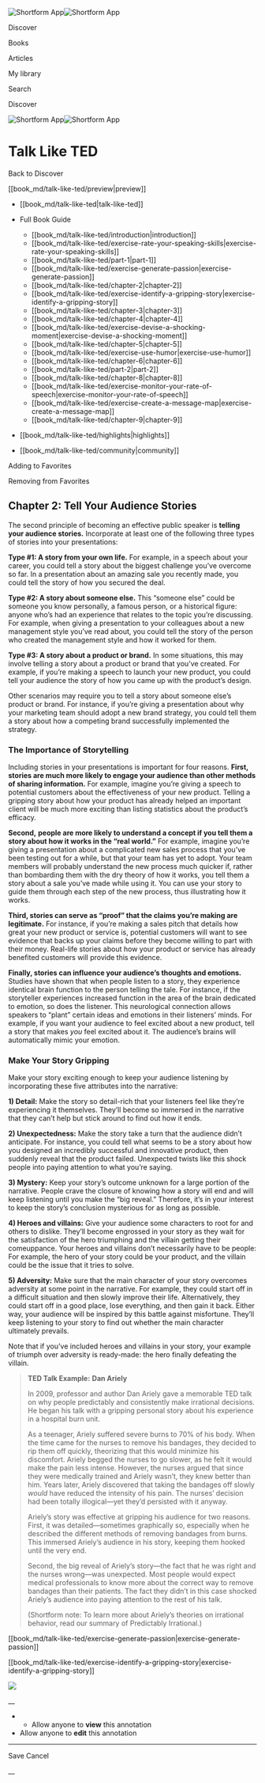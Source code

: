 ![Shortform App](/img/logo.36a2399e.svg)![Shortform App](/img/logo-dark.70c1b072.svg)

Discover

Books

Articles

My library

Search

Discover

![Shortform App](/img/logo.36a2399e.svg)![Shortform App](/img/logo-dark.70c1b072.svg)

# Talk Like TED

Back to Discover

[[book_md/talk-like-ted/preview|preview]]

  * [[book_md/talk-like-ted|talk-like-ted]]
  * Full Book Guide

    * [[book_md/talk-like-ted/introduction|introduction]]
    * [[book_md/talk-like-ted/exercise-rate-your-speaking-skills|exercise-rate-your-speaking-skills]]
    * [[book_md/talk-like-ted/part-1|part-1]]
    * [[book_md/talk-like-ted/exercise-generate-passion|exercise-generate-passion]]
    * [[book_md/talk-like-ted/chapter-2|chapter-2]]
    * [[book_md/talk-like-ted/exercise-identify-a-gripping-story|exercise-identify-a-gripping-story]]
    * [[book_md/talk-like-ted/chapter-3|chapter-3]]
    * [[book_md/talk-like-ted/chapter-4|chapter-4]]
    * [[book_md/talk-like-ted/exercise-devise-a-shocking-moment|exercise-devise-a-shocking-moment]]
    * [[book_md/talk-like-ted/chapter-5|chapter-5]]
    * [[book_md/talk-like-ted/exercise-use-humor|exercise-use-humor]]
    * [[book_md/talk-like-ted/chapter-6|chapter-6]]
    * [[book_md/talk-like-ted/part-2|part-2]]
    * [[book_md/talk-like-ted/chapter-8|chapter-8]]
    * [[book_md/talk-like-ted/exercise-monitor-your-rate-of-speech|exercise-monitor-your-rate-of-speech]]
    * [[book_md/talk-like-ted/exercise-create-a-message-map|exercise-create-a-message-map]]
    * [[book_md/talk-like-ted/chapter-9|chapter-9]]
  * [[book_md/talk-like-ted/highlights|highlights]]
  * [[book_md/talk-like-ted/community|community]]



Adding to Favorites 

Removing from Favorites 

## Chapter 2: Tell Your Audience Stories

The second principle of becoming an effective public speaker is **telling your audience stories.** Incorporate at least one of the following three types of stories into your presentations:

**Type #1: A story from your own life.** For example, in a speech about your career, you could tell a story about the biggest challenge you’ve overcome so far. In a presentation about an amazing sale you recently made, you could tell the story of how you secured the deal.

**Type #2: A story about someone else.** This “someone else” could be someone you know personally, a famous person, or a historical figure: anyone who’s had an experience that relates to the topic you’re discussing. For example, when giving a presentation to your colleagues about a new management style you’ve read about, you could tell the story of the person who created the management style and how it worked for them.

**Type #3: A story about a product or brand.** In some situations, this may involve telling a story about a product or brand that you’ve created. For example, if you’re making a speech to launch your new product, you could tell your audience the story of how you came up with the product’s design.

Other scenarios may require you to tell a story about someone else’s product or brand. For instance, if you’re giving a presentation about why your marketing team should adopt a new brand strategy, you could tell them a story about how a competing brand successfully implemented the strategy.

### The Importance of Storytelling

Including stories in your presentations is important for four reasons. **First, stories are much more likely to engage your audience than other methods of sharing information.** For example, imagine you’re giving a speech to potential customers about the effectiveness of your new product. Telling a gripping story about how your product has already helped an important client will be much more exciting than listing statistics about the product’s efficacy.

**Second,** **people are more likely to understand a concept if you tell them a story about how it works in the “real world.”** For example, imagine you’re giving a presentation about a complicated new sales process that you’ve been testing out for a while, but that your team has yet to adopt. Your team members will probably understand the new process much quicker if, rather than bombarding them with the dry theory of how it works, you tell them a story about a sale you’ve made while using it. You can use your story to guide them through each step of the new process, thus illustrating how it works.

**Third, stories can serve as “proof” that the claims you’re making are legitimate.** For instance, if you’re making a sales pitch that details how great your new product or service is, potential customers will want to see evidence that backs up your claims before they become willing to part with their money. Real-life stories about how your product or service has already benefited customers will provide this evidence.

**Finally, stories can influence your audience’s thoughts and emotions.** Studies have shown that when people listen to a story, they experience identical brain function to the person telling the tale. For instance, if the storyteller experiences increased function in the area of the brain dedicated to emotion, so does the listener. This neurological connection allows speakers to “plant” certain ideas and emotions in their listeners’ minds. For example, if you want your audience to feel excited about a new product, tell a story that makes _you_ feel excited about it. The audience’s brains will automatically mimic your emotion.

### Make Your Story Gripping

Make your story exciting enough to keep your audience listening by incorporating these five attributes into the narrative:

**1) Detail:** Make the story so detail-rich that your listeners feel like they’re experiencing it themselves. They’ll become so immersed in the narrative that they can’t help but stick around to find out how it ends.

**2) Unexpectedness:** Make the story take a turn that the audience didn’t anticipate. For instance, you could tell what seems to be a story about how you designed an incredibly successful and innovative product, then suddenly reveal that the product failed. Unexpected twists like this shock people into paying attention to what you’re saying.

**3) Mystery:** Keep your story’s outcome unknown for a large portion of the narrative. People crave the closure of knowing how a story will end and will keep listening until you make the “big reveal.” Therefore, it’s in your interest to keep the story’s conclusion mysterious for as long as possible.

**4) Heroes and villains:** Give your audience some characters to root for and others to dislike. They’ll become engrossed in your story as they wait for the satisfaction of the hero triumphing and the villain getting their comeuppance. Your heroes and villains don’t necessarily have to be people: For example, the hero of your story could be your product, and the villain could be the issue that it tries to solve.

**5) Adversity:** Make sure that the main character of your story overcomes adversity at some point in the narrative. For example, they could start off in a difficult situation and then slowly improve their life. Alternatively, they could start off in a good place, lose everything, and then gain it back. Either way, your audience will be inspired by this battle against misfortune. They’ll keep listening to your story to find out whether the main character ultimately prevails.

Note that if you’ve included heroes and villains in your story, your example of triumph over adversity is ready-made: the hero finally defeating the villain.

> **TED Talk Example:** **Dan Ariely**
> 
> In 2009, professor and author Dan Ariely gave a memorable TED talk on why people predictably and consistently make irrational decisions. He began his talk with a gripping personal story about his experience in a hospital burn unit.
> 
> As a teenager, Ariely suffered severe burns to 70% of his body. When the time came for the nurses to remove his bandages, they decided to rip them off quickly, theorizing that this would minimize his discomfort. Ariely begged the nurses to go slower, as he felt it would make the pain less intense. However, the nurses argued that since they were medically trained and Ariely wasn’t, they knew better than him. Years later, Ariely discovered that taking the bandages off slowly _would_ have reduced the intensity of his pain. The nurses’ decision had been totally illogical—yet they’d persisted with it anyway.
> 
> Ariely’s story was effective at gripping his audience for two reasons. First, it was detailed—sometimes graphically so, especially when he described the different methods of removing bandages from burns. This immersed Ariely’s audience in his story, keeping them hooked until the very end.
> 
> Second, the big reveal of Ariely’s story—the fact that he was right and the nurses wrong—was unexpected. Most people would expect medical professionals to know more about the correct way to remove bandages than their patients. The fact they didn’t in this case shocked Ariely’s audience into paying attention to the rest of his talk.
> 
> (Shortform note: To learn more about Ariely’s theories on irrational behavior, read our summary of Predictably Irrational.)

[[book_md/talk-like-ted/exercise-generate-passion|exercise-generate-passion]]

[[book_md/talk-like-ted/exercise-identify-a-gripping-story|exercise-identify-a-gripping-story]]

![](https://bat.bing.com/action/0?ti=56018282&Ver=2&mid=90bdde7c-9d8c-4ec8-b34a-51845a6ec4fe&sid=f30c5e70639211ee87d33f0876d93783&vid=f30c9700639211eeb3a75d830392c94f&vids=0&msclkid=N&pi=0&lg=en-US&sw=800&sh=600&sc=24&nwd=1&tl=Shortform%20%7C%20Book&p=https%3A%2F%2Fwww.shortform.com%2Fapp%2Fbook%2Ftalk-like-ted%2Fchapter-2&r=&lt=596&evt=pageLoad&sv=1&rn=270563)

__

  *   * Allow anyone to **view** this annotation
  * Allow anyone to **edit** this annotation



* * *

Save Cancel

__



